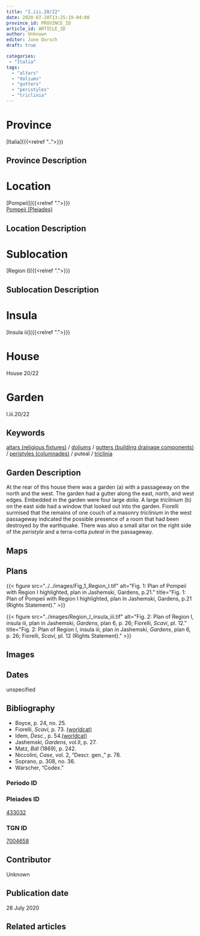 ```yaml
---
title: "I.iii.20/22"
date: 2020-07-28T13:25:19-04:00
province_id: PROVINCE_ID
article_id: ARTICLE_ID
author: Unknown
editor: June Dorsch
draft: true

categories:
 - "Italia"
tags:
  - "altars"
  - "doliums"
  - "gutters"
  - "peristyles"
  - "triclinia"
---
```


# Province

[Italia]({{<relref "..">}})

## Province Description

<!-- DESCRIPTION -->


# Location

[Pompeii]({{<relref ".">}}) \
[Pompeii (Pleiades)](https://pleiades.stoa.org/places/433032)

## Location Description

<!-- LEAVE THIS BLANK FOR NOW -->

# Sublocation

[Region I]({{<relref ".">}})

## Sublocation Description

<!-- DESCRIPTION -->

# Insula

[Insula iii]({{<relref ".">}})

# House

House 20/22

# Garden

I.iii.20/22

## Keywords

[altars (religious fixtures)](http://vocab.getty.edu/page/aat/300003725)  /
[doliums](http://vocab.getty.edu/page/aat/300400601)  /
[gutters (building drainage components)](http://vocab.getty.edu/page/aat/300052565)  /
[peristyles (columnades)](http://vocab.getty.edu/page/aat/300004029)  /
puteal  /
[triclinia](http://vocab.getty.edu/page/aat/300004359)  

## Garden Description

At the rear of this house there was a garden (a) with a passageway on the north and the west. The garden had a gutter along the east, north, and west edges. Embedded in the garden were four large *dolia*. A large *triclinium* (b) on the east side had a window that looked out into the garden. Fiorelli surmised that the remains of one couch of a masonry *triclinium* in the west passageway indicated the possible presence of a room that had been destroyed by the earthquake. There was also a small altar on the right side of the *peristyle* and a terra-cotta *puteal* in the passageway.

## Maps

<!--
OLD WAY (DO NOT USE)
![alt_text](../../images/image_name.ext)
*CAPTION*

NEW WAY ↓↓↓↓
{{< figure src="../../images/image_name.ext" alt="ALT_TEXT" title="CAPTION" >}}
-->

## Plans

{{< figure src="../../images/Fig_1_Region_I.tif" alt="Fig. 1: Plan of Pompeii with Region I highlighted, plan in Jashemski, Gardens, p.21." title="Fig. 1: Plan of Pompeii with Region I highlighted, plan in Jashemski, Gardens, p.21 (Rights Statement)." >}}

{{< figure src="../images/Region_I_insula_iii.tif" alt="Fig. 2: Plan of Region I, insula iii, plan in Jashemski, *Gardens*, plan 6, p. 26; Fiorelli,
*Scavi*, pl. 12." title="Fig. 2: Plan of Region I, insula iii, plan in Jashemski, *Gardens*, plan 6, p. 26; Fiorelli,
*Scavi*, pl. 12 (Rights Statement)." >}}

## Images


## Dates

unspecified

## Bibliography

* Boyce, p. 24, no. 25.
* Fiorelli, *Scavi*, p. 73. [(worldcat)](http://www.worldcat.org/oclc/249024903)
* Idem, *Desc.*, p. 54.[(worldcat)](http://www.worldcat.org/oclc/908272023)
* Jashemski, *Gardens*, vol.II, p. 27.
* Matz, *BdI* (1869), p. 242.
* Niccolini, *Case*, vol. 2, “Descr. gen.,” p. 78.
* Soprano, p. 308, no. 36.
* Warscher, “Codex.”

### Periodo ID

<!-- [PERIODO_ID](https://pleiades.stoa.org/places/PLEIADES_ID) -->

### Pleiades ID

[433032](https://pleiades.stoa.org/places/433032)

### TGN ID

[7004658](http://vocab.getty.edu/page/tgn/7004658)

## Contributor

Unknown

## Publication date

28 July 2020

## Related articles

<!-- Links to other related articles. Leave blank for now -->